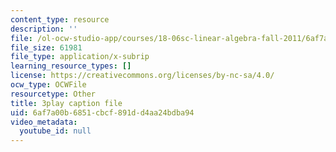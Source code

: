 ```yaml
---
content_type: resource
description: ''
file: /ol-ocw-studio-app/courses/18-06sc-linear-algebra-fall-2011/6af7a00b6851cbcf891dd4aa24bdba94_13r9QY6cmjc.srt
file_size: 61981
file_type: application/x-subrip
learning_resource_types: []
license: https://creativecommons.org/licenses/by-nc-sa/4.0/
ocw_type: OCWFile
resourcetype: Other
title: 3play caption file
uid: 6af7a00b-6851-cbcf-891d-d4aa24bdba94
video_metadata:
  youtube_id: null
---
```

